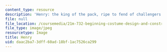 ```yaml
---
content_type: resource
description: 'Henry: the king of the pack, ripe to fend of challengers and time.'
file: null
file_location: /coursemedia/21m-732-beginning-costume-design-and-construction-fall-2008/daac2ba73dff60ad18bf1ac7526ca299_henry1.jpg
file_type: image/jpeg
resourcetype: Image
title: Henry
uid: daac2ba7-3dff-60ad-18bf-1ac7526ca299
---
```

